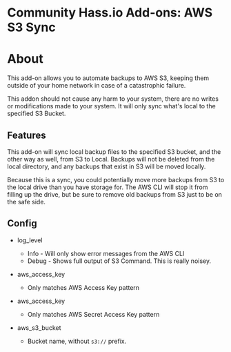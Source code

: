 # Community Hass.io Add-ons: AWS S3 Sync

# About

This add-on allows you to automate backups to AWS S3, keeping them outside of 
your home network in case of a catastrophic failure.

This addon should not cause any harm to your system, there are no writes or
modifications made to your system. It will only sync what's local to the 
specified S3 Bucket.


## Features

This add-on will sync local backup files to the specified S3 bucket, and the
other way as well, from S3 to Local. Backups will not be deleted from the local
directory, and any backups that exist in S3 will be moved locally.

Because this is a sync, you could potentially move more backups from S3 to the
local drive than you have storage for. The AWS CLI will stop it from filling up
the drive, but be sure to remove old backups from S3 just to be on the safe
side.

## Config

* log_level
  * Info - Will only show error messages from the AWS CLI
  * Debug - Shows full output of S3 Command. This is really noisey.

* aws_access_key
  * Only matches AWS Access Key pattern

* aws_access_key
  * Only matches AWS Secret Access Key pattern

* aws_s3_bucket
  * Bucket name, without `s3://` prefix.


